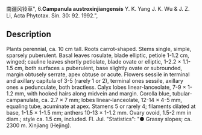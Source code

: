 南疆风铃草",
6.**Campanula austroxinjiangensis** Y. K. Yang J. K. Wu & J. Z. Li, Acta Phytotax. Sin. 30: 92. 1992.",

## Description
Plants perennial, ca. 10 cm tall. Roots carrot-shaped. Stems single, simple, sparsely puberulent. Basal leaves rosulate, blade elliptic, petiole 1-1.2 cm, winged; cauline leaves shortly petiolate, blade ovate or elliptic, 1-2.2 × 1.1-1.5 cm, both surfaces ± puberulent, base slightly ovate or subrounded, margin obtusely serrate, apex obtuse or acute. Flowers sessile in terminal and axillary capitula of 3-5 (rarely 1 or 2), terminal ones sessile, axillary ones ± pedunculate, both bractless. Calyx lobes linear-lanceolate, 7-9 × 1-1.2 mm, with hooked hairs along midvein and margin. Corolla blue, tubular-campanulate, ca. 2.7 × 7 mm; lobes linear-lanceolate, 12-14 × 4-5 mm, equaling tube, acuminate at apex. Stamens 5 or rarely 4; filaments dilated at base, 1-1.5 × 1-1.5 mm; anthers 10-13 × 1-1.2 mm. Ovary ovoid, 1.5-2 mm in diam.; style ca. 1.5 cm, included. Fl. Jul.
  "Statistics": "● Grassy slopes; ca. 2300 m. Xinjiang (Hejing).
